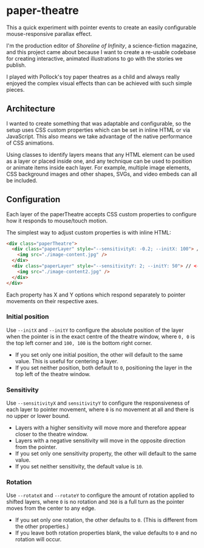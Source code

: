 # paper-theatre

This a quick experiment with pointer events to create an easily configurable mouse-responsive parallax effect.

I'm the production editor of *Shoreline of Infinity*, a science-fiction magazine, and this project came about because I want to create a re-usable codebase for creating interactive, animated illustrations to go with the stories we publish.

I played with Pollock's toy paper theatres as a child and always really enjoyed the complex visual effects than can be achieved with such simple pieces.

## Architecture

I wanted to create something that was adaptable and configurable, so the setup uses CSS custom properties which can be set in inline HTML or via JavaScript. This also means we take advantage of the native performance of CSS animations.

Using classes to identify layers means that any HTML element can be used as a layer or placed inside one, and any technique can be used to position or animate items inside each layer. For example, multiple image elements, CSS background images and other shapes, SVGs, and video embeds can all be included.

## Configuration

Each layer of the paperTheatre accepts CSS custom properties to configure how it responds to mouse/touch motion.

The simplest way to adjust custom properties is with inline HTML:

```HTML
<div class="paperTheatre">
  <div class="paperLayer" style="--sensitivityX: -0.2; --initX: 100"> // <- Custom properties
    <img src="./image-content.jpg" />
  </div>
  <div class="paperLayer" style="--sensitivityY: 2; --initY: 50"> // <- Custom properties
    <img src="./image-content2.jpg" />
  </div>
</div>
```

Each property has X and Y options which respond separately to pointer movements on their respective axes.

### Initial position

Use `--initX` and `--initY` to configure the absolute position of the layer when the pointer is in the exact centre of the theatre window, where `0, 0` is the top left corner and `100, 100` is the bottom right corner.

- If you set only one initial position, the other will default to the same value. This is useful for centering a layer.
- If you set neither position, both default to `0`, positioning the layer in the top left of the theatre window.

### Sensitivity

Use `--sensitivityX` and `sensitivityY` to configure the responsiveness of each layer to pointer movement, where `0` is no movement at all and there is no upper or lower bound.

- Layers with a higher sensitivity will move more and therefore appear closer to the theatre window.
- Layers with a negative sensitivity will move in the opposite direction from the pointer.
- If you set only one sensitivity property, the other will default to the same value.
- If you set neither sensitivity, the default value is `10`.

### Rotation

Use `--rotateX` and `--rotateY` to configure the amount of rotation applied to shifted layers, where `0` is no rotation and `360` is a full turn as the pointer moves from the center to any edge.

- If you set only one rotation, the other defaults to `0`. (This is different from the other properties.)
- If you leave both rotation properties blank, the value defaults to `0` and no rotation will occur.
